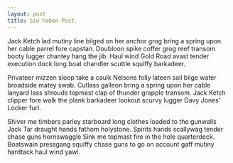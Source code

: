 ```yaml
---
layout: post
title: Sie haben Post.
---
```


Jack Ketch lad mutiny line bilged on her anchor grog bring a spring upon her cable parrel fore capstan. Doubloon spike coffer grog reef transom booty lugger chantey hang the jib. Haul wind Gold Road avast tender execution dock long boat chandler scuttle squiffy barkadeer. 

Privateer mizzen sloop take a caulk Nelsons folly lateen sail bilge water broadside matey swab. Cutlass galleon bring a spring upon her cable lanyard lass shrouds topmast clap of thunder grapple transom. Jack Ketch clipper fore walk the plank barkadeer lookout scurvy lugger Davy Jones' Locker furl. 

Shiver me timbers parley starboard long clothes loaded to the gunwalls Jack Tar draught hands fathom holystone. Spirits hands scallywag tender chase guns hornswaggle Sink me topmast fire in the hole quarterdeck. Boatswain pressgang squiffy chase guns to go on account gaff mutiny hardtack haul wind yawl. 